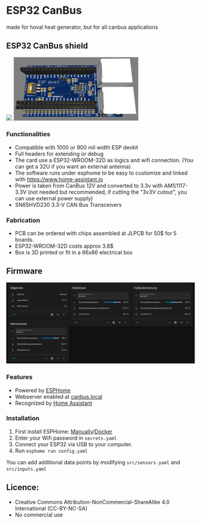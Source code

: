 # ESP32 CanBus
made for hoval heat generator, but for all canbus applications
 
## ESP32 CanBus shield

<img src="pcb/hoval_wiring.jpg" width=32%/>  <img src="pcb/3d_view.PNG" width=66%/> 
    
### Functionalities
* Compatible with 1000 or 900 mil width ESP devkit
* Full headers for extending or debug
* The card use a ESP32-WROOM-32D as logics and wifi connection. (You can get a 32U if you want an external antenna)
* The software runs under esphome to be easy to customize and linked with https://www.home-assistant.io 
* Power is taken from CanBus 12V and converted to 3.3v with AMS1117-3.3V (not needed but recommended, if cutting the "3v3V cutout", you can use external power supply)
* SN65HVD230 3.3-V CAN Bus Transceivers

### Fabrication

* PCB can be ordered with chips assembled at JLPCB for 50$ for 5 boards.
* ESP32-WROOM-32D costs approx 3.8$
* Box is 3D printed or fit in a 86x86 electrical box

## Firmware

<img src="esphome/home_assistant.png" />

### Features

* Powered by [ESPHome](https://esphome.io/)
* Webserver enabled at [canbus.local](http://canbus.local/)
* Recognized by [Home Assistant](https://www.home-assistant.io/)

### Installation

1. First install ESPHome: [Manually](https://esphome.io/guides/installing_esphome)/[Docker](https://esphome.io/guides/getting_started_command_line#installation)
2. Enter your Wifi password in `secrets.yaml`
3. Connect your ESP32 via USB to your computer.
4. Run `esphome run config.yaml`

You can add additional data points by modifying `src/sensors.yaml` and `src/inputs.yaml`

## Licence: 
* Creative Commons Attribution-NonCommercial-ShareAlike 4.0 International (CC-BY-NC-SA)
* No commercial use
